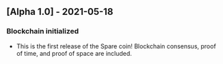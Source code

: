 ## [Alpha 1.0] - 2021-05-18
### Blockchain initialized

- This is the first release of the Spare coin! Blockchain consensus, proof of time, and proof of space are included.